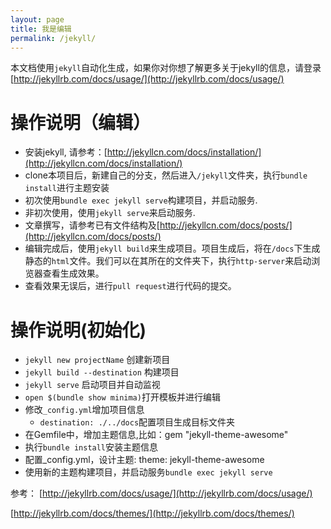 ```yaml
---
layout: page
title: 我是编辑
permalink: /jekyll/
---
```

本文档使用`jekyll`自动化生成，如果你对你想了解更多关于jekyll的信息，请登录[http://jekyllrb.com/docs/usage/](http://jekyllrb.com/docs/usage/)
# 操作说明（编辑）
*   安装jekyll, 请参考：[http://jekyllcn.com/docs/installation/](http://jekyllcn.com/docs/installation/)
*   clone本项目后，新建自己的分支，然后进入`/jekyll`文件夹，执行`bundle install`进行主题安装
*   初次使用`bundle exec jekyll serve`构建项目，并启动服务.
*   非初次使用，使用`jekyll serve`来启动服务.
*   文章撰写，请参考已有文件结构及[http://jekyllcn.com/docs/posts/](http://jekyllcn.com/docs/posts/)
*   编辑完成后，使用`jekyll build`来生成项目。项目生成后，将在`/docs`下生成静态的`html`文件。我们可以在其所在的文件夹下，执行`http-server`来启动浏览器查看生成效果。
*   查看效果无误后，进行`pull request`进行代码的提交。

# 操作说明(初始化)
*   `jekyll new projectName` 创建新项目
*   `jekyll build --destination` 构建项目
*   `jekyll serve` 启动项目并自动监视
*   `open $(bundle show minima)`打开模板并进行编辑
*   修改`_config.yml`增加项目信息
    *   `destination: ./../docs`配置项目生成目标文件夹
*   在Gemfile中，增加主题信息,比如：gem "jekyll-theme-awesome"
*   执行`bundle install`安装主题信息
*   配置_config.yml，设计主题: theme: jekyll-theme-awesome
*   使用新的主题构建项目，并启动服务`bundle exec jekyll serve`

参考：
[http://jekyllrb.com/docs/usage/](http://jekyllrb.com/docs/usage/)

[http://jekyllrb.com/docs/themes/](http://jekyllrb.com/docs/themes/)
